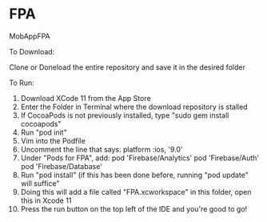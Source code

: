 # FPA
MobAppFPA

To Download:

Clone or Doneload the entire repository and save it in the desired folder

To Run:

1. Download XCode 11 from the App Store
2. Enter the Folder in Terminal where the download repository is stalled
3. If CocoaPods is not previously installed, type "sudo gem install cocoapods"
4. Run "pod init"
5. Vim into the Podfile
6. Uncomment the line that says: 
  platform :ios, '9.0'
7. Under "Pods for FPA", add:
  pod 'Firebase/Analytics'
  pod 'Firebase/Auth'
  pod 'Firebase/Database'
8. Run "pod install" (if this has been done before, running "pod update" will suffice"
9. Doing this will add a file called "FPA.xcworkspace" in this folder, open this in Xcode 11
10. Press the run button on the top left of the IDE and you're good to go!

